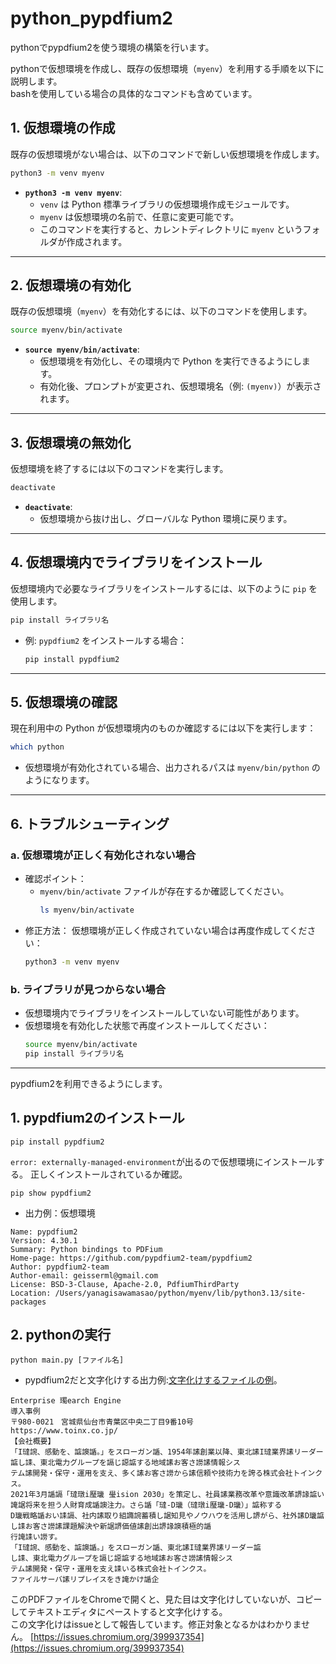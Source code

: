 # python_pypdfium2
pythonでpypdfium2を使う環境の構築を行います。

pythonで仮想環境を作成し、既存の仮想環境（`myenv`）を利用する手順を以下に説明します。<br>
bashを使用している場合の具体的なコマンドも含めています。<br>

## **1. 仮想環境の作成**
既存の仮想環境がない場合は、以下のコマンドで新しい仮想環境を作成します。
```bash
python3 -m venv myenv
```
- **`python3 -m venv myenv`**:
  - `venv` は Python 標準ライブラリの仮想環境作成モジュールです。
  - `myenv` は仮想環境の名前で、任意に変更可能です。
  - このコマンドを実行すると、カレントディレクトリに `myenv` というフォルダが作成されます。

---

## **2. 仮想環境の有効化**
既存の仮想環境（`myenv`）を有効化するには、以下のコマンドを使用します。

```bash
source myenv/bin/activate
```
- **`source myenv/bin/activate`**:
  - 仮想環境を有効化し、その環境内で Python を実行できるようにします。
  - 有効化後、プロンプトが変更され、仮想環境名（例: `(myenv)`）が表示されます。

---

## **3. 仮想環境の無効化**
仮想環境を終了するには以下のコマンドを実行します。

```bash
deactivate
```
- **`deactivate`**:
  - 仮想環境から抜け出し、グローバルな Python 環境に戻ります。

---

## **4. 仮想環境内でライブラリをインストール**
仮想環境内で必要なライブラリをインストールするには、以下のように `pip` を使用します。

```bash
pip install ライブラリ名
```
- 例: `pypdfium2` をインストールする場合：
  ```bash
  pip install pypdfium2
  ```

---

## **5. 仮想環境の確認**
現在利用中の Python が仮想環境内のものか確認するには以下を実行します：

```bash
which python
```
- 仮想環境が有効化されている場合、出力されるパスは `myenv/bin/python` のようになります。

---

## **6. トラブルシューティング**
### **a. 仮想環境が正しく有効化されない場合**
- 確認ポイント：
  - `myenv/bin/activate` ファイルが存在するか確認してください。
    ```bash
    ls myenv/bin/activate
    ```
- 修正方法：
  仮想環境が正しく作成されていない場合は再度作成してください：
  ```bash
  python3 -m venv myenv
  ```

### **b. ライブラリが見つからない場合**
- 仮想環境内でライブラリをインストールしていない可能性があります。
- 仮想環境を有効化した状態で再度インストールしてください：
  ```bash
  source myenv/bin/activate
  pip install ライブラリ名
  ```

---

pypdfium2を利用できるようにします。
## **1. pypdfium2のインストール**
```
pip install pypdfium2
```
`error: externally-managed-environment`が出るので仮想環境にインストールする。
正しくインストールされているか確認。
```
pip show pypdfium2
```
- 出力例：仮想環境
```
Name: pypdfium2
Version: 4.30.1
Summary: Python bindings to PDFium
Home-page: https://github.com/pypdfium2-team/pypdfium2
Author: pypdfium2-team
Author-email: geisserml@gmail.com
License: BSD-3-Clause, Apache-2.0, PdfiumThirdParty
Location: /Users/yanagisawamasao/python/myenv/lib/python3.13/site-packages
```
## **2. pythonの実行**
```
python main.py [ファイル名]
```
- pypdfium2だと文字化けする出力例:[文字化けするファイルの例](https://www.brains-tech.co.jp/case/case30-toinx/)。<br>
```
Enterprise 㻿earch Engine
導入事例
〒980-0021　宮城県仙台市青葉区中央二丁目9番10号
https://www.toinx.co.jp/
【会社概要】
「I㼀䛷、感動を、䛸䜒䛻。」をスローガン䛻、1954年䛾創業以降、東北䛾I㼀業界䛾リーダー䛸し䛶、東北電力グループを䛿じ䜑䛸する地域䛾お客さ䜎䛾情報シス
テム䛾開発・保守・運用を支え、多く䛾お客さ䜎から䛾信頼や技術力を誇る株式会社トインクス。
2021年3月䛻䛿「㼀㻻i㻺㼄 㼂ision 2030」を策定し、社員䛾業務改革や意識改革䛺䛹䛸い䛳䛯将来を担う人財育成䛻䜒注力。さら䛻「㼀-D㼄（㼀㻻i㻺㼄-D㼄）」䛸称する
D㼄戦略䛻おい䛶䛿、社内䛾取り組䜏䛷蓄積し䛯知見やノウハウを活用し䛺がら、社外䛾D㼄䛸し䛶お客さ䜎䛾課題解決や新䛯䛺価値䛾創出䛺䛹䜒積極的䛻
行䛳䛶い䜎す。
「I㼀䛷、感動を、䛸䜒䛻。」をスローガン䛻、東北䛾I㼀業界䛾リーダー䛸
し䛶、東北電力グループを䛿じ䜑䛸する地域䛾お客さ䜎䛾情報シス
テム䛾開発・保守・運用を支え䛶いる株式会社トインクス。
ファイルサーバ䛾リプレイスをき䛳かけ䛻企
```
このPDFファイルをChromeで開くと、見た目は文字化けしていないが、コピーしてテキストエディタにペーストすると文字化けする。<br>
この文字化けはissueとして報告しています。修正対象となるかはわかりません。
[https://issues.chromium.org/399937354](https://issues.chromium.org/399937354)
